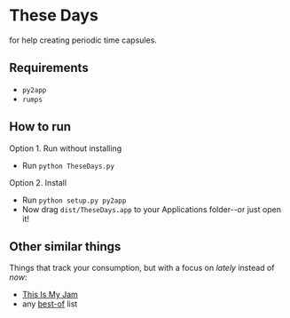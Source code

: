 These Days
==========

for help creating periodic time capsules.

## Requirements
* `py2app`
* `rumps`

## How to run

Option 1. Run without installing
 * Run `python TheseDays.py`


Option 2. Install
 * Run `python setup.py py2app`
 * Now drag `dist/TheseDays.app` to your Applications folder--or just open it!

## Other similar things

Things that track your consumption, but with a focus on _lately_ instead of _now_:

 * [This Is My Jam](https://www.thisismyjam.com/)
 * any [best-of](http://pitchfork.com/features/staff-lists/9465-the-top-100-albums-of-2010-2014/) list
